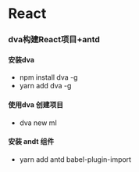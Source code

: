 # React

### dva构建React项目+antd
#### 安装dva
- npm install dva -g
- yarn add dva -g
#### 使用dva 创建项目
- dva new ml
#### 安装 andt 组件
- yarn add antd babel-plugin-import
